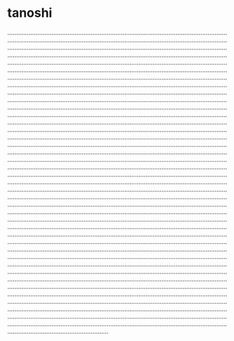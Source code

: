 # tanoshi
.........................................................................................................................................................................................................................................................................................................................................................................................................................................................................................................................................................................................................................................................................................................................................................................................................................................................................................................................................................................................................................................................................................................................................................................................................................................................................................................................................................................................................................................................................................................................................................................................................................................................................................................................................................................................................................................................................................................................................................................................................................................................................................................................................................................................................................................................................................................................................................................................................................................................................................................................................................................................................................................................................................................................................................................................................................................................................................................................................................................................................................................................................................................................................................................................................................................................................................................................................................................................................................................................................................................................................................................................................................................................................................................................................................................................................................................................................................................................................................................................................................................................................................................................................................................................................................................................................................................................................................................................................................................................................................................................................................................................................................................................................................................................................................................................................................................................................................................................................................................................................................................................................................................................................................................................................................